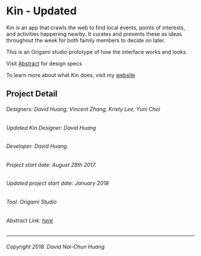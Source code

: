 # Kin - Updated
Kin is an app that crawls the web to find local events, points of interests, and activities happening nearby. It curates and presents these as ideas throughout the week for both family members to decide on later. 

This is an Origami studio prototype of how the interface works and looks.

Visit [Abstract](https://app.goabstract.com/projects/4fe06580-412d-11e8-8df7-575a616e1c1c/) for design specs

To learn more about what Kin does, visit my [website](https://www.davidnhuang.com/project/kin/)

## Project Detail
###### Designers: David Huang, Vincent Zhang, Kristy Lee, Yuni Choi
###### Updated Kin Designer: David Huang
###### Developer: David Huang.
###### Project start date: August 28th 2017.
###### Updated project start date: January 2018
###### Tool: Origami Studio
###### Abstract Link: [here](https://app.goabstract.com/projects/4fe06580-412d-11e8-8df7-575a616e1c1c/)
---
###### Copyright 2018. David Nai-Chun Huang
